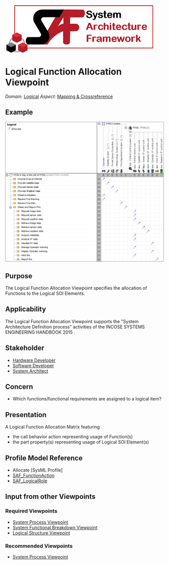 ![System Architecture Framework](../diagrams/Logo_SAF.png)
# Logical Function Allocation Viewpoint
*Domain:* [Logical](../domains.md#Domain-Logical) *Aspect:* [Mapping & Crossreference](../aspects.md#Aspect-Mapping-&-Crossreference)
## Example
![FFDS Context Definition Allocation of Usage](../diagrams/FFDS-Context-Definition-Allocation-of-Usage.svg)
## Purpose
The Logical Function Allocation Viewpoint specifies the allocation of Functions to the Logical SOI Elements.
## Applicability
The Logical Function Allocation Viewpoint supports the "System Architecture Definition process" activities of the INCOSE SYSTEMS ENGINEERING HANDBOOK 2015  .
## Stakeholder
* [Hardware Developer](../stakeholders.md#Hardware-Developer)
* [Software Developer](../stakeholders.md#Software-Developer)
* [System Architect](../stakeholders.md#System-Architect)
## Concern
* Which functions/functional requirements are assigned to a logical item?
## Presentation
A  Logical Function Allocation Matrix featuring
* the call behavior action representing usage of Function(s)
* the part property(s) representing usage of Logical SOI Element(s)

## Profile Model Reference
* Allocate [SysML Profile]
* [SAF_FunctionAction](../stereotypes.md#SAF_FunctionAction)
* [SAF_LogicalRole](../stereotypes.md#SAF_LogicalRole)
## Input from other Viewpoints
### Required Viewpoints
* [System Process Viewpoint](System-Process-Viewpoint.md)
* [System Functional Breakdown Viewpoint](System-Functional-Breakdown-Viewpoint.md)
* [Logical Structure Viewpoint](Logical-Structure-Viewpoint.md)
### Recommended Viewpoints
* [System Process Viewpoint](System-Process-Viewpoint.md)
